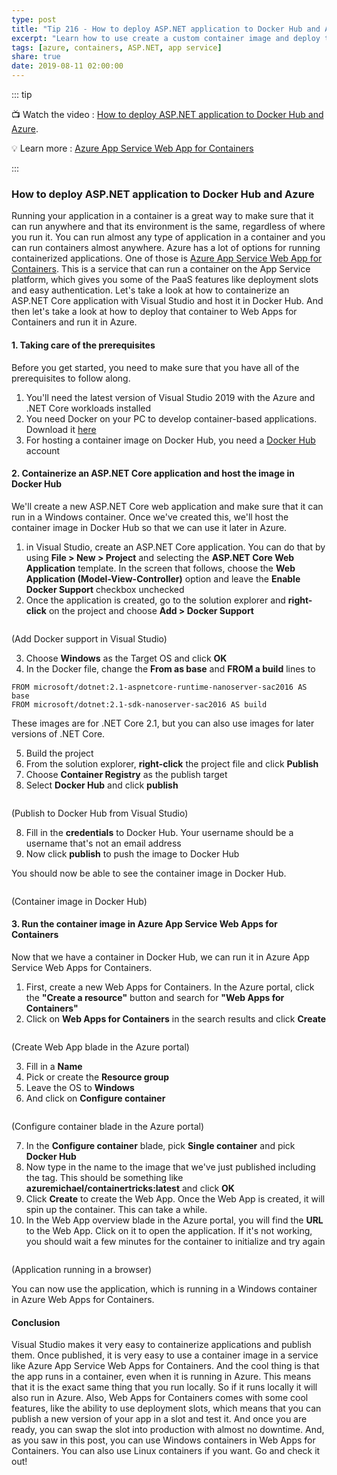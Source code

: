 ```yaml
---
type: post
title: "Tip 216 - How to deploy ASP.NET application to Docker Hub and Azure"
excerpt: "Learn how to use create a custom container image and deploy that to Azure App Service"
tags: [azure, containers, ASP.NET, app service]
share: true
date: 2019-08-11 02:00:00
---
```

 
::: tip

:tv: Watch the video : [How to deploy ASP.NET application to Docker Hub and Azure](https://www.youtube.com/watch?v=pRRcQpp90F8&list=PLLasX02E8BPCNCK8Thcxu-Y-XcBUbhFWC&index=66&t=0s?WT.mc_id=youtube-azuredevtips-azureappsdev).

:bulb: Learn more : [Azure App Service Web App for Containers](https://azure.microsoft.com/services/app-service/containers?WT.mc_id=azure-azuredevtips-azureappsdev)

:::
 
### How to deploy ASP.NET application to Docker Hub and Azure

Running your application in a container is a great way to make sure that it can run anywhere and that its environment is the same, regardless of where you run it. You can run almost any type of application in a container and you can run containers almost anywhere. Azure has a lot of options for running containerized applications. One of those is [Azure App Service Web App for Containers](https://azure.microsoft.com/services/app-service/containers?WT.mc_id=azure-azuredevtips-azureappsdev). This is a service that can run a container on the App Service platform, which gives you some of the PaaS features like deployment slots and easy authentication. Let's take a look at how to containerize an ASP.NET Core application with Visual Studio and host it in Docker Hub. And then let's take a look at how to deploy that container to Web Apps for Containers and run it in Azure.

#### 1. Taking care of the prerequisites

Before you get started, you need to make sure that you have all of the prerequisites to follow along.

1. You'll need the latest version of Visual Studio 2019 with the Azure and .NET Core workloads installed
2. You need Docker on your PC to develop container-based applications. Download it [here](https://store.docker.com/editions/community/docker-ce-desktop-windows)
3. For hosting a container image on Docker Hub, you need a [Docker Hub](https://hub.docker.com) account

#### 2. Containerize an ASP.NET Core application and host the image in Docker Hub

We'll create a new ASP.NET Core web application and make sure that it can run in a Windows container. Once we've created this, we'll host the container image in Docker Hub so that we can use it later in Azure.

1. in Visual Studio, create an ASP.NET Core application. You can do that by using **File > New > Project** and selecting the **ASP.NET Core Web Application** template. In the screen that follows, choose the **Web Application (Model-View-Controller)** option and leave the **Enable Docker Support** checkbox unchecked
2. Once the application is created, go to the solution explorer and **right-click** on the project and choose **Add > Docker Support**

<img :src="$withBase('/files/AddDockerSupport.png')">

(Add Docker support in Visual Studio)

3. Choose **Windows** as the Target OS and click **OK**
4. In the Docker file, change the **From as base** and **FROM a build** lines to

```
FROM microsoft/dotnet:2.1-aspnetcore-runtime-nanoserver-sac2016 AS base
FROM microsoft/dotnet:2.1-sdk-nanoserver-sac2016 AS build
```
These images are for .NET Core 2.1, but you can also use images for later versions of .NET Core. 

5. Build the project
6. From the solution explorer, **right-click** the project file and click **Publish**
7. Choose **Container Registry** as the publish target
8. Select **Docker Hub** and click **publish**

<img :src="$withBase('/files/PublishToDockerHub.png')">

(Publish to Docker Hub from Visual Studio)

8. Fill in the **credentials** to Docker Hub. Your username should be a username that's not an email address
9. Now click **publish** to push the image to Docker Hub

You should now be able to see the container image in Docker Hub.

<img :src="$withBase('/files/ImageInDockerHub.png')">

(Container image in Docker Hub)

#### 3. Run the container image in Azure App Service Web Apps for Containers

Now that we have a container in Docker Hub, we can run it in Azure App Service Web Apps for Containers.

1. First, create a new Web Apps for Containers. In the Azure portal, click the **"Create a resource"** button and search for **"Web Apps for Containers"**
2. Click on **Web Apps for Containers** in the search results and click **Create**

<img :src="$withBase('/files/CreateWebApp.png')">

(Create Web App blade in the Azure portal)

3. Fill in a **Name**
4. Pick or create the **Resource group** 
5. Leave the OS to **Windows**
6. And click on **Configure container**

<img :src="$withBase('/files/ConfigureContainer.png')">

(Configure container blade in the Azure portal)

7. In the **Configure container** blade, pick **Single container** and pick **Docker Hub**
8. Now type in the name to the image that we've just published including the tag. This should be something like **azuremichael/containertricks:latest** and click **OK**
9. Click **Create** to create the Web App. Once the Web App is created, it will spin up the container. This can take a while. 
10. In the Web App overview blade in the Azure portal, you will find the **URL** to the Web App. Click on it to open the application. If it's not working, you should wait a few minutes for the container to initialize and try again

<img :src="$withBase('/files/RunTheApp.png')">

(Application running in a browser)

You can now use the application, which is running in a Windows container in Azure Web Apps for Containers. 

#### Conclusion

Visual Studio makes it very easy to containerize applications and publish them. Once published, it is very easy to use a container image in a service like Azure App Service Web Apps for Containers. And the cool thing is that the app runs in a container, even when it is running in Azure. This means that it is the exact same thing that you run locally. So if it runs locally it will also run in Azure. 
Also, Web Apps for Containers comes with some cool features, like the ability to use deployment slots, which means that you can publish a new version of your app in a slot and test it. And once you are ready, you can swap the slot into production with almost no downtime. And, as you saw in this post, you can use Windows containers in Web Apps for Containers. You can also use Linux containers if you want. Go and check it out!

